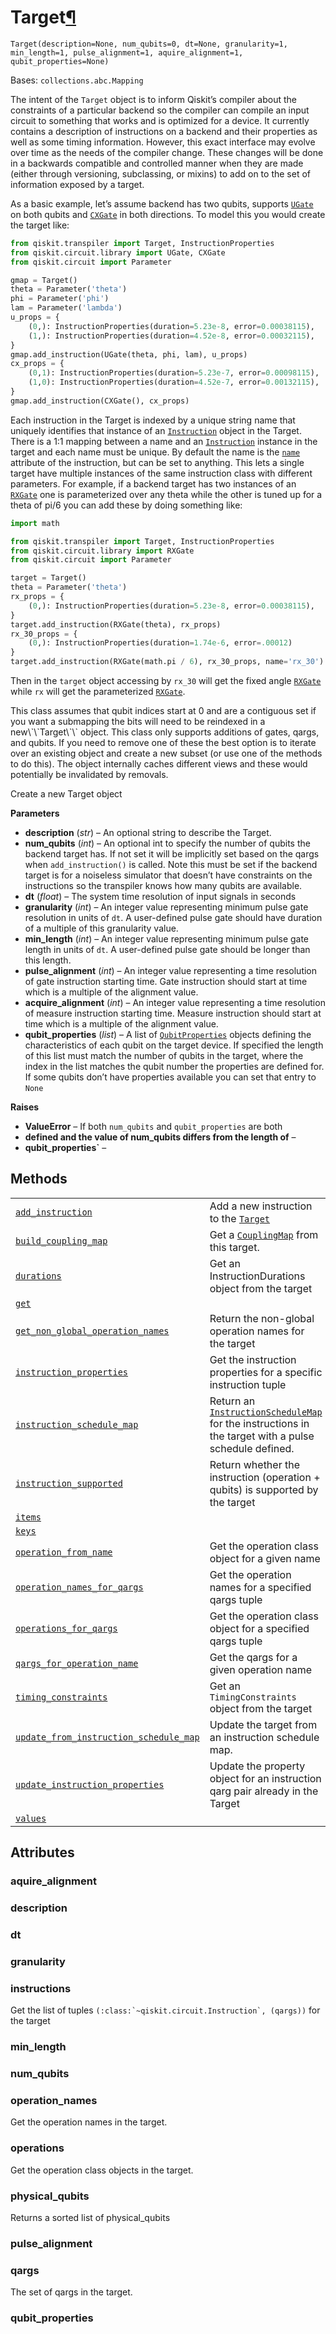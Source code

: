# Target[¶](#target "Permalink to this headline")

<span id="undefined" />

`Target(description=None, num_qubits=0, dt=None, granularity=1, min_length=1, pulse_alignment=1, aquire_alignment=1, qubit_properties=None)`

Bases: `collections.abc.Mapping`

The intent of the `Target` object is to inform Qiskit’s compiler about the constraints of a particular backend so the compiler can compile an input circuit to something that works and is optimized for a device. It currently contains a description of instructions on a backend and their properties as well as some timing information. However, this exact interface may evolve over time as the needs of the compiler change. These changes will be done in a backwards compatible and controlled manner when they are made (either through versioning, subclassing, or mixins) to add on to the set of information exposed by a target.

As a basic example, let’s assume backend has two qubits, supports [`UGate`](qiskit.circuit.library.UGate#qiskit.circuit.library.UGate "qiskit.circuit.library.UGate") on both qubits and [`CXGate`](qiskit.circuit.library.CXGate#qiskit.circuit.library.CXGate "qiskit.circuit.library.CXGate") in both directions. To model this you would create the target like:

```python
from qiskit.transpiler import Target, InstructionProperties
from qiskit.circuit.library import UGate, CXGate
from qiskit.circuit import Parameter

gmap = Target()
theta = Parameter('theta')
phi = Parameter('phi')
lam = Parameter('lambda')
u_props = {
    (0,): InstructionProperties(duration=5.23e-8, error=0.00038115),
    (1,): InstructionProperties(duration=4.52e-8, error=0.00032115),
}
gmap.add_instruction(UGate(theta, phi, lam), u_props)
cx_props = {
    (0,1): InstructionProperties(duration=5.23e-7, error=0.00098115),
    (1,0): InstructionProperties(duration=4.52e-7, error=0.00132115),
}
gmap.add_instruction(CXGate(), cx_props)
```

Each instruction in the Target is indexed by a unique string name that uniquely identifies that instance of an [`Instruction`](qiskit.circuit.Instruction#qiskit.circuit.Instruction "qiskit.circuit.Instruction") object in the Target. There is a 1:1 mapping between a name and an [`Instruction`](qiskit.circuit.Instruction#qiskit.circuit.Instruction "qiskit.circuit.Instruction") instance in the target and each name must be unique. By default the name is the [`name`](qiskit.circuit.Instruction#qiskit.circuit.Instruction.name "qiskit.circuit.Instruction.name") attribute of the instruction, but can be set to anything. This lets a single target have multiple instances of the same instruction class with different parameters. For example, if a backend target has two instances of an [`RXGate`](qiskit.circuit.library.RXGate#qiskit.circuit.library.RXGate "qiskit.circuit.library.RXGate") one is parameterized over any theta while the other is tuned up for a theta of pi/6 you can add these by doing something like:

```python
import math

from qiskit.transpiler import Target, InstructionProperties
from qiskit.circuit.library import RXGate
from qiskit.circuit import Parameter

target = Target()
theta = Parameter('theta')
rx_props = {
    (0,): InstructionProperties(duration=5.23e-8, error=0.00038115),
}
target.add_instruction(RXGate(theta), rx_props)
rx_30_props = {
    (0,): InstructionProperties(duration=1.74e-6, error=.00012)
}
target.add_instruction(RXGate(math.pi / 6), rx_30_props, name='rx_30')
```

Then in the `target` object accessing by `rx_30` will get the fixed angle [`RXGate`](qiskit.circuit.library.RXGate#qiskit.circuit.library.RXGate "qiskit.circuit.library.RXGate") while `rx` will get the parameterized [`RXGate`](qiskit.circuit.library.RXGate#qiskit.circuit.library.RXGate "qiskit.circuit.library.RXGate").

<Admonition title="Note" type="note">
  This class assumes that qubit indices start at 0 and are a contiguous set if you want a submapping the bits will need to be reindexed in a new\`\`Target\`\` object.
</Admonition>

<Admonition title="Note" type="note">
  This class only supports additions of gates, qargs, and qubits. If you need to remove one of these the best option is to iterate over an existing object and create a new subset (or use one of the methods to do this). The object internally caches different views and these would potentially be invalidated by removals.
</Admonition>

Create a new Target object

**Parameters**

*   **description** (*str*) – An optional string to describe the Target.
*   **num\_qubits** (*int*) – An optional int to specify the number of qubits the backend target has. If not set it will be implicitly set based on the qargs when `add_instruction()` is called. Note this must be set if the backend target is for a noiseless simulator that doesn’t have constraints on the instructions so the transpiler knows how many qubits are available.
*   **dt** (*float*) – The system time resolution of input signals in seconds
*   **granularity** (*int*) – An integer value representing minimum pulse gate resolution in units of `dt`. A user-defined pulse gate should have duration of a multiple of this granularity value.
*   **min\_length** (*int*) – An integer value representing minimum pulse gate length in units of `dt`. A user-defined pulse gate should be longer than this length.
*   **pulse\_alignment** (*int*) – An integer value representing a time resolution of gate instruction starting time. Gate instruction should start at time which is a multiple of the alignment value.
*   **acquire\_alignment** (*int*) – An integer value representing a time resolution of measure instruction starting time. Measure instruction should start at time which is a multiple of the alignment value.
*   **qubit\_properties** (*list*) – A list of [`QubitProperties`](qiskit.providers.QubitProperties#qiskit.providers.QubitProperties "qiskit.providers.QubitProperties") objects defining the characteristics of each qubit on the target device. If specified the length of this list must match the number of qubits in the target, where the index in the list matches the qubit number the properties are defined for. If some qubits don’t have properties available you can set that entry to `None`

**Raises**

*   **ValueError** – If both `num_qubits` and `qubit_properties` are both
*   **defined and the value of num\_qubits differs from the length of** –
*   **qubit\_properties\`** –

## Methods

|                                                                                                                                                                                                                                       |                                                                                                                                                                                                                       |
| ------------------------------------------------------------------------------------------------------------------------------------------------------------------------------------------------------------------------------------- | --------------------------------------------------------------------------------------------------------------------------------------------------------------------------------------------------------------------- |
| [`add_instruction`](qiskit.transpiler.Target.add_instruction#qiskit.transpiler.Target.add_instruction "qiskit.transpiler.Target.add_instruction")                                                                                     | Add a new instruction to the [`Target`](#qiskit.transpiler.Target "qiskit.transpiler.Target")                                                                                                                         |
| [`build_coupling_map`](qiskit.transpiler.Target.build_coupling_map#qiskit.transpiler.Target.build_coupling_map "qiskit.transpiler.Target.build_coupling_map")                                                                         | Get a [`CouplingMap`](qiskit.transpiler.CouplingMap#qiskit.transpiler.CouplingMap "qiskit.transpiler.CouplingMap") from this target.                                                                                  |
| [`durations`](qiskit.transpiler.Target.durations#qiskit.transpiler.Target.durations "qiskit.transpiler.Target.durations")                                                                                                             | Get an InstructionDurations object from the target                                                                                                                                                                    |
| [`get`](qiskit.transpiler.Target.get#qiskit.transpiler.Target.get "qiskit.transpiler.Target.get")                                                                                                                                     |                                                                                                                                                                                                                       |
| [`get_non_global_operation_names`](qiskit.transpiler.Target.get_non_global_operation_names#qiskit.transpiler.Target.get_non_global_operation_names "qiskit.transpiler.Target.get_non_global_operation_names")                         | Return the non-global operation names for the target                                                                                                                                                                  |
| [`instruction_properties`](qiskit.transpiler.Target.instruction_properties#qiskit.transpiler.Target.instruction_properties "qiskit.transpiler.Target.instruction_properties")                                                         | Get the instruction properties for a specific instruction tuple                                                                                                                                                       |
| [`instruction_schedule_map`](qiskit.transpiler.Target.instruction_schedule_map#qiskit.transpiler.Target.instruction_schedule_map "qiskit.transpiler.Target.instruction_schedule_map")                                                 | Return an [`InstructionScheduleMap`](qiskit.pulse.InstructionScheduleMap#qiskit.pulse.InstructionScheduleMap "qiskit.pulse.InstructionScheduleMap") for the instructions in the target with a pulse schedule defined. |
| [`instruction_supported`](qiskit.transpiler.Target.instruction_supported#qiskit.transpiler.Target.instruction_supported "qiskit.transpiler.Target.instruction_supported")                                                             | Return whether the instruction (operation + qubits) is supported by the target                                                                                                                                        |
| [`items`](qiskit.transpiler.Target.items#qiskit.transpiler.Target.items "qiskit.transpiler.Target.items")                                                                                                                             |                                                                                                                                                                                                                       |
| [`keys`](qiskit.transpiler.Target.keys#qiskit.transpiler.Target.keys "qiskit.transpiler.Target.keys")                                                                                                                                 |                                                                                                                                                                                                                       |
| [`operation_from_name`](qiskit.transpiler.Target.operation_from_name#qiskit.transpiler.Target.operation_from_name "qiskit.transpiler.Target.operation_from_name")                                                                     | Get the operation class object for a given name                                                                                                                                                                       |
| [`operation_names_for_qargs`](qiskit.transpiler.Target.operation_names_for_qargs#qiskit.transpiler.Target.operation_names_for_qargs "qiskit.transpiler.Target.operation_names_for_qargs")                                             | Get the operation names for a specified qargs tuple                                                                                                                                                                   |
| [`operations_for_qargs`](qiskit.transpiler.Target.operations_for_qargs#qiskit.transpiler.Target.operations_for_qargs "qiskit.transpiler.Target.operations_for_qargs")                                                                 | Get the operation class object for a specified qargs tuple                                                                                                                                                            |
| [`qargs_for_operation_name`](qiskit.transpiler.Target.qargs_for_operation_name#qiskit.transpiler.Target.qargs_for_operation_name "qiskit.transpiler.Target.qargs_for_operation_name")                                                 | Get the qargs for a given operation name                                                                                                                                                                              |
| [`timing_constraints`](qiskit.transpiler.Target.timing_constraints#qiskit.transpiler.Target.timing_constraints "qiskit.transpiler.Target.timing_constraints")                                                                         | Get an `TimingConstraints` object from the target                                                                                                                                                                     |
| [`update_from_instruction_schedule_map`](qiskit.transpiler.Target.update_from_instruction_schedule_map#qiskit.transpiler.Target.update_from_instruction_schedule_map "qiskit.transpiler.Target.update_from_instruction_schedule_map") | Update the target from an instruction schedule map.                                                                                                                                                                   |
| [`update_instruction_properties`](qiskit.transpiler.Target.update_instruction_properties#qiskit.transpiler.Target.update_instruction_properties "qiskit.transpiler.Target.update_instruction_properties")                             | Update the property object for an instruction qarg pair already in the Target                                                                                                                                         |
| [`values`](qiskit.transpiler.Target.values#qiskit.transpiler.Target.values "qiskit.transpiler.Target.values")                                                                                                                         |                                                                                                                                                                                                                       |

## Attributes

<span id="undefined" />

### aquire\_alignment

<span id="undefined" />

### description

<span id="undefined" />

### dt

<span id="undefined" />

### granularity

<span id="undefined" />

### instructions

Get the list of tuples ``(:class:`~qiskit.circuit.Instruction`, (qargs))`` for the target

<span id="undefined" />

### min\_length

<span id="undefined" />

### num\_qubits

<span id="undefined" />

### operation\_names

Get the operation names in the target.

<span id="undefined" />

### operations

Get the operation class objects in the target.

<span id="undefined" />

### physical\_qubits

Returns a sorted list of physical\_qubits

<span id="undefined" />

### pulse\_alignment

<span id="undefined" />

### qargs

The set of qargs in the target.

<span id="undefined" />

### qubit\_properties
